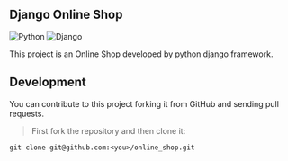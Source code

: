 ## Django Online Shop
![Python](https://img.shields.io/badge/python-3670A0?style=for-the-badge&logo=python&logoColor=ffdd54)
![Django](https://img.shields.io/badge/django-%23092E20.svg?style=for-the-badge&logo=django&logoColor=white)

This project is an Online Shop developed by python django framework.

## Development
You can contribute to this project forking it from GitHub and sending pull requests.

> First fork the repository and then clone it:

    git clone git@github.com:<you>/online_shop.git